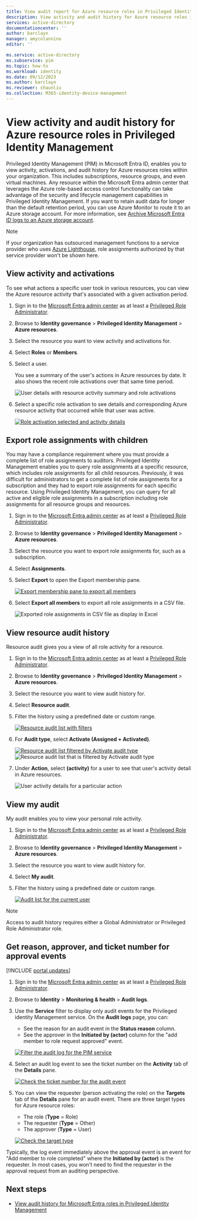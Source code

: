 ```yaml
---
title: View audit report for Azure resource roles in Privileged Identity Management (PIM)
description: View activity and audit history for Azure resource roles in Privileged Identity Management (PIM).
services: active-directory
documentationcenter: ''
author: barclayn
manager: amycolannino
editor: ''

ms.service: active-directory
ms.subservice: pim
ms.topic: how-to
ms.workload: identity
ms.date: 09/12/2023
ms.author: barclayn
ms.reviewer: shaunliu
ms.collection: M365-identity-device-management
---
```

# View activity and audit history for Azure resource roles in Privileged Identity Management

Privileged Identity Management (PIM) in Microsoft Entra ID, enables you to view activity, activations, and audit history for Azure resources roles within your organization. This includes subscriptions, resource groups, and even virtual machines. Any resource within the Microsoft Entra admin center that leverages the Azure role-based access control functionality can take advantage of the security and lifecycle management capabilities in Privileged Identity Management. If you want to retain audit data for longer than the default retention period, you can use Azure Monitor to route it to an Azure storage account. For more information, see [Archive Microsoft Entra ID logs to an Azure storage account](../reports-monitoring/quickstart-azure-monitor-route-logs-to-storage-account.md).

> [!NOTE]
> If your organization has outsourced management functions to a service provider who uses [Azure Lighthouse](../../lighthouse/overview.md), role assignments authorized by that service provider won't be shown here.

## View activity and activations

To see what actions a specific user took in various resources, you can view the Azure resource activity that's associated with a given activation period.

1. Sign in to the [Microsoft Entra admin center](https://entra.microsoft.com) as at least a [Privileged Role Administrator](../roles/permissions-reference.md#privileged-role-administrator).

1. Browse to **Identity governance** > **Privileged Identity Management** > **Azure resources**. 

1. Select the resource you want to view activity and activations for.

1. Select **Roles** or **Members**.

1. Select a user.

    You see a summary of the user's actions in Azure resources by date. It also shows the recent role activations over that same time period.

    ![User details with resource activity summary and role activations](media/azure-pim-resource-rbac/rbac-user-details.png)

1. Select a specific role activation to see details and corresponding Azure resource activity that occurred while that user was active.

    [![Role activation selected and activity details](media/azure-pim-resource-rbac/export-membership.png "Role activation selected and activity details")](media/azure-pim-resource-rbac/export-membership.png)

## Export role assignments with children

You may have a compliance requirement where you must provide a complete list of role assignments to auditors. Privileged Identity Management enables you to query role assignments at a specific resource, which includes role assignments for all child resources. Previously, it was difficult for administrators to get a complete list of role assignments for a subscription and they had to export role assignments for each specific resource. Using Privileged Identity Management, you can query for all active and eligible role assignments in a subscription including role assignments for all resource groups and resources.

1. Sign in to the [Microsoft Entra admin center](https://entra.microsoft.com) as at least a [Privileged Role Administrator](../roles/permissions-reference.md#privileged-role-administrator).

1. Browse to **Identity governance** > **Privileged Identity Management** > **Azure resources**. 

1. Select the resource you want to export role assignments for, such as a subscription.

1. Select **Assignments**.

1. Select **Export** to open the Export membership pane.

    [![Export membership pane to export all members](media/azure-pim-resource-rbac/export-membership.png "Export membership page to export all members")](media/azure-pim-resource-rbac/export-membership.png)

1. Select **Export all members** to export all role assignments in a CSV file.

    ![Exported role assignments in CSV file as display in Excel](media/azure-pim-resource-rbac/export-csv.png)

## View resource audit history

Resource audit gives you a view of all role activity for a resource.

1. Sign in to the [Microsoft Entra admin center](https://entra.microsoft.com) as at least a [Privileged Role Administrator](../roles/permissions-reference.md#privileged-role-administrator).

1. Browse to **Identity governance** > **Privileged Identity Management** > **Azure resources**. 

1. Select the resource you want to view audit history for.

1. Select **Resource audit**.

1. Filter the history using a predefined date or custom range.

    [![Resource audit list with filters](media/azure-pim-resource-rbac/rbac-resource-audit.png "Resource audit list with filters")](media/azure-pim-resource-rbac/rbac-resource-audit.png)

1. For **Audit type**, select **Activate (Assigned + Activated)**.

    [![Resource audit list filtered by Activate audit type](media/azure-pim-resource-rbac/rbac-audit-activity.png "Resource audit list filtered by Activate")](media/azure-pim-resource-rbac/rbac-audit-activity.png)
    ![Resource audit list that is filtered by Activate audit type](media/azure-pim-resource-rbac/rbac-audit-activity.png)

1. Under **Action**, select **(activity)** for a user to see that user's activity detail in Azure resources.

    ![User activity details for a particular action](media/azure-pim-resource-rbac/rbac-audit-activity-details.png)

## View my audit

My audit enables you to view your personal role activity.

1. Sign in to the [Microsoft Entra admin center](https://entra.microsoft.com) as at least a [Privileged Role Administrator](../roles/permissions-reference.md#privileged-role-administrator).

1. Browse to **Identity governance** > **Privileged Identity Management** > **Azure resources**. 

1. Select the resource you want to view audit history for.

1. Select **My audit**.

1. Filter the history using a predefined date or custom range.

    [![Audit list for the current user](media/azure-pim-resource-rbac/my-audit-time.png "Audit list for the current user")](media/azure-pim-resource-rbac/my-audit-time.png)

> [!NOTE]
> Access to audit history requires either a Global Administrator or Privileged Role Administrator role.

## Get reason, approver, and ticket number for approval events

[!INCLUDE [portal updates](~/articles/active-directory/includes/portal-update.md)]

1. Sign in to the [Microsoft Entra admin center](https://entra.microsoft.com) as at least a [Privileged Role Administrator](../roles/permissions-reference.md#privileged-role-administrator).

1. Browse to **Identity** > **Monitoring & health** > **Audit logs**.

1. Use the **Service** filter to display only audit events for the Privileged identity Management service. On the **Audit logs** page, you can:

    - See the reason for an audit event in the **Status reason** column.
    - See the approver in the **Initiated by (actor)** column for the "add member to role request approved" event.

    [![Filter the audit log for the PIM service](media/azure-pim-resource-rbac/filter-audit-logs.png "Filter the audit log for the PIM service")](media/azure-pim-resource-rbac/filter-audit-logs.png)

1. Select an audit log event to see the ticket number on the **Activity** tab of the **Details** pane.
  
    [![Check the ticket number for the audit event](media/azure-pim-resource-rbac/audit-event-ticket-number.png "Check the ticket number for the audit event")](media/azure-pim-resource-rbac/audit-event-ticket-number.png)

1. You can view the requester (person activating the role) on the **Targets** tab of the **Details** pane for an audit event. There are three target types for Azure resource roles:

    - The role (**Type** = Role)
    - The requester (**Type** = Other)
    - The approver (**Type** = User)

    [![Check the target type](media/azure-pim-resource-rbac/audit-event-target-type.png "Check the target type")](media/azure-pim-resource-rbac/audit-event-target-type.png)

Typically, the log event immediately above the approval event is an event for "Add member to role completed" where the **Initiated by (actor)** is the requester. In most cases, you won't need to find the requester in the approval request from an auditing perspective.

## Next steps

- [View audit history for Microsoft Entra roles in Privileged Identity Management](pim-how-to-use-audit-log.md)
